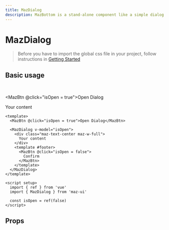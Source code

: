 ```yaml
---
title: MazDialog
description: MazBottom is a stand-alone component like a simple dialog but at the bottom of screen
---
```


# MazDialog

> Before you have to import the global css file in your project, follow instructions in [Getting Started](/guide/getting-started.md)

## Basic usage

<br />

<MazBtn @click="isOpen = true">Open Dialog</MazBtn>

<MazDialog v-model="isOpen">
  <div class="maz-text-center maz-w-full">
    Your content
  </div>
  <template #footer>
    <MazBtn @click="isOpen = false">
      Confirm
    </MazBtn>
  </template>
</MazDialog>

<script setup>
  import { ref } from 'vue'
  const isOpen = ref(false)
</script>

```vue
<template>
  <MazBtn @click="isOpen = true">Open Dialog</MazBtn>

  <MazDialog v-model="isOpen">
    <div class="maz-text-center maz-w-full">
      Your content
    </div>
    <template #footer>
      <MazBtn @click="isOpen = false">
        Confirm
      </MazBtn>
    </template>
  </MazDialog>
</template>

<script setup>
  import { ref } from 'vue'
  import { MazDialog } from 'maz-ui'

  const isOpen = ref(false)
</script>
```

## Props

<ComponentPropDoc component="MazDialog" />
